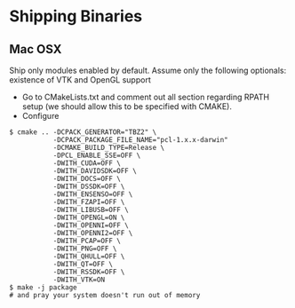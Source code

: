 
# Shipping Binaries
## Mac OSX
Ship only modules enabled by default. Assume only the following optionals: existence of VTK and OpenGL support

* Go to CMakeLists.txt and comment out all section regarding RPATH setup (we should allow this to be specified with CMAKE).
* Configure
```shell
$ cmake .. -DCPACK_GENERATOR="TBZ2" \
           -DCPACK_PACKAGE_FILE_NAME="pcl-1.x.x-darwin"
           -DCMAKE_BUILD_TYPE=Release \
           -DPCL_ENABLE_SSE=OFF \
           -DWITH_CUDA=OFF \
           -DWITH_DAVIDSDK=OFF \
           -DWITH_DOCS=OFF \
           -DWITH_DSSDK=OFF \
           -DWITH_ENSENSO=OFF \
           -DWITH_FZAPI=OFF \
           -DWITH_LIBUSB=OFF \
           -DWITH_OPENGL=ON \
           -DWITH_OPENNI=OFF \
           -DWITH_OPENNI2=OFF \
           -DWITH_PCAP=OFF \
           -DWITH_PNG=OFF \
           -DWITH_QHULL=OFF \
           -DWITH_QT=OFF \
           -DWITH_RSSDK=OFF \
           -DWITH_VTK=ON
$ make -j package
# and pray your system doesn't run out of memory